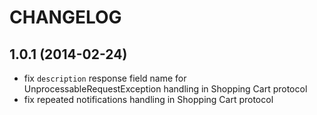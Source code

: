 # CHANGELOG

## 1.0.1 (2014-02-24)
* fix `description` response field name for UnprocessableRequestException handling in Shopping Cart protocol
* fix repeated notifications handling in Shopping Cart protocol